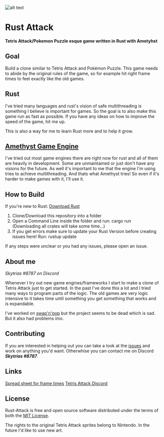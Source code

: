 ![alt text](https://github.com/Skytrias/everpuzzle/blob/master/preview1.PNG "preview")

# Rust Attack
**Tetris Attack/Pokemon Puzzle esque game written in Rust with Ametyhst**

## Goal
Build a clone similar to Tetris Attack and Pokémon Puzzle. This game needs to abide by the original rules of the game, so for example hit right frame times to feel exactly like the old games.

## Rust
I've tried many languages and rust's vision of safe multithreading is something I believe is important for games. So the goal is to also make this game run as fast as possible. If you have any ideas on how to improve the speed of the game, hit me up. 

This is also a way for me to learn Rust more and to help it grow.

## [Amethyst Game Engine](https://github.com/amethyst/amethyst)
I've tried out most game engines there are right now for rust and all of them are heavily in development. Some are unmaintained or just don't have any visions for the future. As well it's important to me that the engine I'm using tries to achieve multithreading. And thats what Amethyst tries! So even if it's harder to make games with it, I'll use it. 

## How to Build
If you're new to Rust: [Download Rust](https://www.rust-lang.org/en-US/install.html)

1. Clone/Download this repository into a folder
2. Open a Command Line inside the folder and run: cargo run (Downloading all crates will take some time...)
3. If you get errors make sure to update your Rust Version before creating issues here! Run: rustup update

If any steps were unclear or you had any issues, please open an issue. 

## About me
*Skytrias #8787 on Discord*

Whenever I try out new game engines/frameworks I start to make a clone of Tetris Attack just to get started. In the past I've done this a lot and I tried many ways to program parts of the logic. The old games are very logic intensive to it takes time until something you get something that works and is expandable.

I've worked on [swap'n'pop](https://github.com/omenking/swap-n-pop) but the project seems to be dead which is sad. But it also had problems imo.

## Contributing
If you are interested in helping out you can take a look at the [issues](https://github.com/Skytrias/rust-attack/issues) and work on anything you'd want. Otherwhise you can contact me on Discord ***Skytrias #8787***.

## Links
[Spread sheet for frame times](https://docs.google.com/spreadsheets/d/1SsVXHad0z7Dbsqfj-UTd4HZSGCslujkbh7vOan61D1g/edit#gid=1601136205) 
[Tetris Attack Discord](https://discordapp.com/invite/CxJwFFX)

## License
Rust-Attack is free and open source software distributed under the terms of both the [MIT License](https://github.com/Skytrias/rust-attack/blob/master/LICENSE).

The rights to the original Tetris Attack sprites belong to Nintendo. In the future I'd like to use new art.
